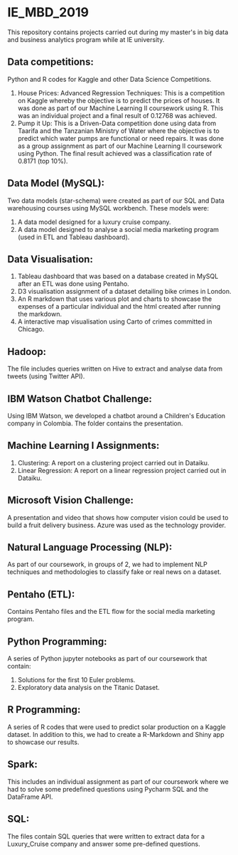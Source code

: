 # IE_MBD_2019
 This repository contains projects carried out during my master's in big data and business analytics program while at IE university.

## Data competitions:
Python and R codes for Kaggle and other Data Science Competitions.
1) House Prices: Advanced Regression Techniques: This is a competition on Kaggle whereby the objective is to predict the prices of houses. It was done as part of our Machine Learning II coursework using R. This was an individual project and a final result of 0.12768 was achieved.
2) Pump it Up: This is a Driven-Data competition done using data from Taarifa and the Tanzanian Ministry of Water where the objective is to predict which water pumps are functional or need repairs. It was done as a group assignment as part of our Machine Learning II coursework using Python. The final result achieved was a classification rate of 0.8171 (top 10%).

## Data Model (MySQL):
Two data models (star-schema) were created as part of our SQL and Data warehousing courses using MySQL workbench. These models were:
1) A data model designed for a luxury cruise company.
2) A data model designed to analyse a social media marketing program (used in ETL and Tableau dashboard).

## Data Visualisation:
1) Tableau dashboard that was based on a database created in MySQL after an ETL was done using Pentaho.
2) D3 visualisation assignment of a dataset detailing bike crimes in London.
3) An R markdown that uses various plot and charts to showcase the expenses of a particular individual and the html created after running the markdown.
4) A interactive map visualisation using Carto of crimes committed in Chicago.

## Hadoop:
The file includes queries written on Hive to extract and analyse data from tweets (using Twitter API).

## IBM Watson Chatbot Challenge:
Using IBM Watson, we developed a chatbot around a Children's Education company in Colombia. The folder contains the presentation.

## Machine Learning I Assignments:
1) Clustering: A report on a clustering project carried out in Dataiku.
2) Linear Regression: A report on a linear regression project carried out in Dataiku.

## Microsoft Vision Challenge:
A presentation and video that shows how computer vision could be used to build a fruit delivery business. Azure was used as the technology provider.

## Natural Language Processing (NLP):
As part of our coursework, in groups of 2, we had to implement NLP techniques and methodologies to classify fake or real news on a dataset.

## Pentaho (ETL):
Contains Pentaho files and the ETL flow for the social media marketing program.

## Python Programming:
A series of Python jupyter notebooks as part of our coursework that contain:
1) Solutions for the first 10 Euler problems.
2) Exploratory data analysis on the Titanic Dataset.

## R Programming:
A series of R codes that were used to predict solar production on a Kaggle dataset. In addition to this, we had to create a R-Markdown and Shiny app to showcase our results.

## Spark:
This includes an individual assignment as part of our coursework where we had to solve some predefined questions using Pycharm SQL and the DataFrame API.

## SQL:
The files contain SQL queries that were written to extract data for a Luxury_Cruise company and answer some pre-defined questions.
